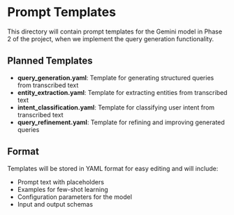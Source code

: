 # Prompt Templates

This directory will contain prompt templates for the Gemini model in Phase 2 of the project, when we implement the query generation functionality.

## Planned Templates

- **query_generation.yaml**: Template for generating structured queries from transcribed text
- **entity_extraction.yaml**: Template for extracting entities from transcribed text
- **intent_classification.yaml**: Template for classifying user intent from transcribed text
- **query_refinement.yaml**: Template for refining and improving generated queries

## Format

Templates will be stored in YAML format for easy editing and will include:

- Prompt text with placeholders
- Examples for few-shot learning
- Configuration parameters for the model
- Input and output schemas 